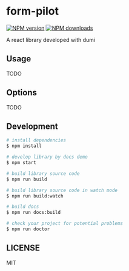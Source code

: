 # form-pilot

[![NPM version](https://img.shields.io/npm/v/form-pilot.svg?style=flat)](https://npmjs.org/package/form-pilot)
[![NPM downloads](http://img.shields.io/npm/dm/form-pilot.svg?style=flat)](https://npmjs.org/package/form-pilot)

A react library developed with dumi

## Usage

TODO

## Options

TODO

## Development

```bash
# install dependencies
$ npm install

# develop library by docs demo
$ npm start

# build library source code
$ npm run build

# build library source code in watch mode
$ npm run build:watch

# build docs
$ npm run docs:build

# check your project for potential problems
$ npm run doctor
```

## LICENSE

MIT
